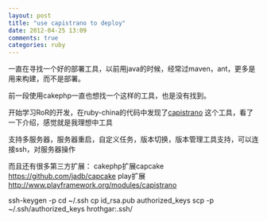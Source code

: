 ```yaml
---
layout: post
title: "use capistrano to deploy"
date: 2012-04-25 13:09
comments: true
categories: ruby 
---
```

一直在寻找一个好的部署工具，以前用java的时候，经常过maven，ant，更多是用来构建，而不是部署。

前一段使用cakephp一直也想找一个这样的工具，也是没有找到。

开始学习RoR的开发，在ruby-china的代码中发现了[capistrano](https://github.com/capistrano/capistrano) 这个工具，看了一下介绍，感觉就是我理想中工具

支持多服务器，服务器重启，自定义任务，版本切换，版本管理工具支持，可以连接ssh，对服务器操作

而且还有很多第三方扩展：
cakephp扩展capcake https://github.com/jadb/capcake
play扩展 http://www.playframework.org/modules/capistrano

ssh-keygen -p
cd ~/.ssh
cp id_rsa.pub authorized_keys
scp -p ~/.ssh/authorized_keys hrothgar:.ssh/